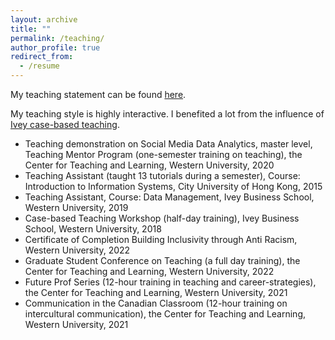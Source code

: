 ```yaml
---
layout: archive
title: ""
permalink: /teaching/
author_profile: true
redirect_from:
  - /resume
---
```

My teaching statement can be found [here](https://uwoca-my.sharepoint.com/:b:/g/personal/hgu53_uwo_ca/Efj86JyDWmROitImH_WCiWsB52a1G6Arnk3_EE5nAlRhQA?e=OaA4hS).

My teaching style is highly interactive. I benefited a lot from the influence of [Ivey case-based teaching](https://www.youtube.com/watch?v=sLueM_EHOLE).

* Teaching demonstration on Social Media Data Analytics, master level, Teaching Mentor Program (one-semester training on teaching), the Center for Teaching and Learning, Western University, 2020
* Teaching Assistant (taught 13 tutorials during a semester), Course: Introduction to Information Systems, City University of Hong Kong, 2015
* Teaching Assistant, Course: Data Management, Ivey Business School, Western University, 2019
* Case-based Teaching Workshop (half-day training), Ivey Business School, Western University, 2018
* Certificate of Completion Building Inclusivity through Anti Racism, Western University, 2022
* Graduate Student Conference on Teaching (a full day training), the Center for Teaching and Learning, Western University, 2022
* Future Prof Series (12-hour training in teaching and career-strategies), the Center for Teaching and Learning, Western University, 2021
* Communication in the Canadian Classroom (12-hour training on intercultural communication), the Center for Teaching and Learning, Western University, 2021


